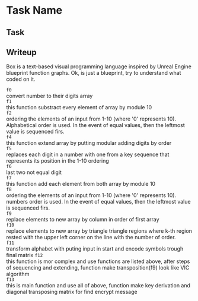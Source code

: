 <h1>Task Name</h1>
<h2>Task</h2>

<h2>Writeup</h2>

Box is a text-based visual programming language inspired by Unreal Engine blueprint function graphs. Ok, is just a blueprint, try to understand what coded on it.

`f0`  
convert number to their digits array  
`f1`  
this function substract every element of array by module 10  
`f2`  
 ordering the elements of an input from 1-10 (where '0' represents 10).  Alphabetical order is used. In the event of equal values, then the leftmost value is sequenced firs.  
`f4`  
 this function extend array by putting modular adding digits by order  
`f5`  
 replaces each digit in a number with one from a key sequence that represents its position in the 1-10 ordering  
`f6`  
 last two not equal digit  
`f7`  
 this function add each element from both array by module 10  
`f8`  
 ordering the elements of an input from 1-10 (where '0' represents 10).  numbers order is used. In the event of equal values, then the leftmost value is sequenced firs.   
`f9`  
replace elements to new array by column in order of first array  
`f10`  
replace elements to new array by triangle triangle regions where k-th region rested with the upper left corner on the line with the number of order.  
`f11`  
transform alphabet with puting input in start and encode symbols trough final matrix
`f12`  
this function is mor complex and use functions are listed above, after steps of sequencing and extending, function make transposition(f9) look like VIC algorithm  
`f13`  
this is main function and use all of above, function make key derivation and diagonal transposing matrix for find encrypt message